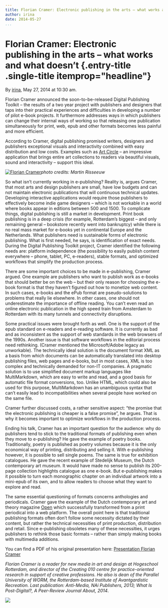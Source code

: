 ```yaml
---
title: Florian Cramer: Electronic publishing in the arts – what works and what doesn’t
author: irina
date: 2014-05-27
...
```


# Florian Cramer: Electronic publishing in the arts – what works and what doesn’t {.entry-title .single-title itemprop="headline"}

By [irina](http://networkcultures.org/digitalpublishing/author/irina/ "Posts by irina"),
May 27, 2014 at 10:30 am.

Florian Cramer announced the soon-to-be-released Digital Publishing
Toolkit – the results of a two year project with publishers and
designers that taps into their practical experiences and difficulties in
developing a number of pilot e-book projects. It furthermore addresses
ways in which publishers can change their internal ways of working so
that releasing one publication simultaneously for print, web, epub and
other formats becomes less painful and more efficient.

According to Cramer, digital publishing promised writers, designers and
publishers exceptional visuals and interactivity combined with easy
distribution and low costs. Examples such as [Art
Circle](http://eu.art.com/asp/landing/artcircles/default.asp) – an
impressive application that brings entire art collections to readers via
beautiful visuals, sound and interactivity – support this ideal.

[![Florian Cramer](imgs/Florian-Cramer.jpg)]()*photo credits: Martin
Risseeuw*



So what isn’t currently working in e-publishing? Reality is, argues
Cramer, that most arts and design publishers are small, have low budgets
and can not maintain electronic publications that will continuous
technical updates. Developing interactive applications would require
those publishers to effectively become indie game designers – which is
not workable in a world where books appear in editions between 500 and
1500. To complicate things, digital publishing is still a market in
development. Print book publishing is in a deep crisis (for example,
Rotterdam’s biggest – and only remaining general – bookstore recently
went into bankruptcy) while there is no real mass market for e-books yet
in continental Europe and the Netherlands. What publishers need is
sustainable forms of electronic publishing. What is first needed, he
says, is identification of exact needs. During the Digital Publishing
Toolkit project, Cramer identified the following needs are: platform
independence (the possibility to easily publish content everywhere –
phone, tablet, PC, e-readers), stable formats, and optimized workflows
that simplify the production process.

There are some important choices to be made in e-publishing, Cramer
argued. One example are publishers who want to publish work as e-books
that should better be on the web – but their only reason for choosing
the e-book format is that they haven’t figured out how to monetize web
content. In such cases, e-books and the ePub format are pseudo-solutions
to problems that really lie elsewhere. In other cases, one should not
underestimate the importance of offline reading. You can’t even read an
online electronic publication in the high speed train from Amsterdam to
Rotterdam with its many tunnels and connectivity disruptions.

Some practical issues were brought forth as well. One is the support of
the epub standard on e-readers and e-reading software. It is currently
as bad and as inconsistent as the support of web standards in the web
browsers of the 1990s. Another issue is that software workflows in the
editorial process need rethinking. (Cramer mentioned the Microsoft/Adobe
legacy as unworkable). The technically ideal solution is the document
format XML as a basis from which documents can be automatically
translated into desktop publishing files, web pages and e-books, but in
most cases, XML is too complex and technically demanded for non-IT
companies. A pragmatic solution is to use simplified document markup
languages like MultiMarkdown, which are easy to write and read, and a
good basis for automatic file format conversions, too. Unlike HTML,
which could also be used for this purpose, MultiMarkdown has an
unambiguous syntax that can’t easily lead to incompatibilities when
several people have worked on the same file.

Cramer further discussed costs, a rather sensitive aspect: “the promise
that the electronic publishing is cheaper is a false promise”, he
argues. That is why it becomes important to optimize workflows in the
production process.

Ending his talk, Cramer has an important question for the audience: why
do publishers tend to stick to the traditional formats of publishing
even when they move to e-publishing? He gave the example of poetry
books. Traditionally, poetry is published as poetry volumes because it
is the only economical way of printing, distributing and selling it.
With e-publishing however, it is possible to sell single poems. The same
is true for exhibition catalogues. He gave the recent example of
Stedelijk Museum, the Dutch contemporary art museum. It would have made
no sense to publish its 200-page collection highlights catalogue as one
e-book. But e-publishing makes it possible to turn each monographic
chapter on an individual artwork into a mini-epub of its own, and to
allow readers to choose what they want to explore and read.

The same essential questioning of formats concerns anthologies and
periodicals. Cramer gave the example of the Dutch contemporary art and
theory magazine [Open](http://onelineopen.org/) which successfully
transformed from a print periodical into a web platform. The overall
point here is that traditional publishing formats often don’t follow
some necessity dictated by their content, but rather the technical
necessities of print production, distribution and retail. Since
e-publishing obsoletes many of these necessities, it urges publishers to
rethink those basic formats – rather than simply making books with
multimedia additions.

You can find a PDF of his original presentation here: [Presentation
Florian
Cramer](http://networkcultures.org/digitalpublishing/wp-content/uploads/sites/26/2014/06/S3_01_FlorianCramer.pdf)

*Florian Cramer is a reader for new media in art and design at
Hogeschool Rotterdam, and director of the Creating 010 centre for
practice-oriented research in support of creative professions. He also
is dean of the Parallel University of WORM, the Rotterdam-based
Institute of Avantgardistic Recreation. Last publication: Anti-Media,
NAi Publishers, 2013; What Is Post-Digital?, A Peer-Review Journal
About, 2014*.

[![](imgs/477910409_640.jpg)](http://vimeo.com/96562331)
